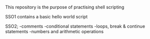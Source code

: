This repository is the purpose of practising shell scripting

SSO1 contains a basic hello world script

SSO2;
	-comments
	-conditional statements
	-loops, break & continue statements
	-numbers and arithmetic operations
